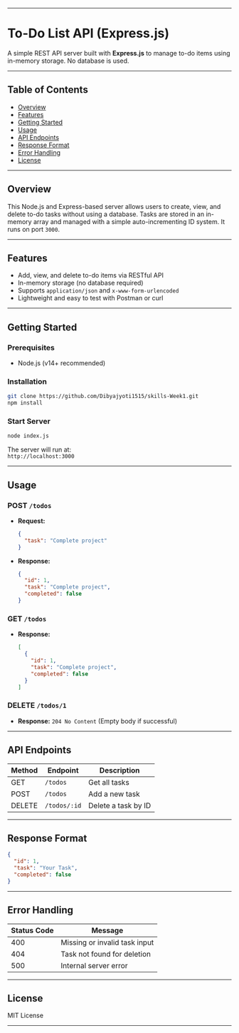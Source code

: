 
---

# To-Do List API (Express.js)

A simple REST API server built with **Express.js** to manage to-do items using in-memory storage. No database is used.

---

## Table of Contents

- [Overview](#overview)  
- [Features](#features)  
- [Getting Started](#getting-started)  
- [Usage](#usage)  
- [API Endpoints](#api-endpoints)  
- [Response Format](#response-format)  
- [Error Handling](#error-handling)  
- [License](#license)

---

## Overview

This Node.js and Express-based server allows users to create, view, and delete to-do tasks without using a database. Tasks are stored in an in-memory array and managed with a simple auto-incrementing ID system. It runs on port `3000`.

---

## Features

- Add, view, and delete to-do items via RESTful API
- In-memory storage (no database required)
- Supports `application/json` and `x-www-form-urlencoded`
- Lightweight and easy to test with Postman or curl

---

## Getting Started

### Prerequisites

- Node.js (v14+ recommended)

### Installation

```bash
git clone https://github.com/Dibyajyoti1515/skills-Week1.git
npm install
```

### Start Server

```bash
node index.js
```

The server will run at:  
`http://localhost:3000`

---

## Usage

###  POST `/todos`
- **Request:**
  ```json
  {
    "task": "Complete project"
  }
  ```
- **Response:**
  ```json
  {
    "id": 1,
    "task": "Complete project",
    "completed": false
  }
  ```

###  GET `/todos`
- **Response:**
  ```json
  [
    {
      "id": 1,
      "task": "Complete project",
      "completed": false
    }
  ]
  ```

###  DELETE `/todos/1`
- **Response:** `204 No Content` (Empty body if successful)

---

## API Endpoints

| Method | Endpoint         | Description              |
|--------|------------------|--------------------------|
| GET    | `/todos`         | Get all tasks            |
| POST   | `/todos`         | Add a new task           |
| DELETE | `/todos/:id`     | Delete a task by ID      |

---

## Response Format

```json
{
  "id": 1,
  "task": "Your Task",
  "completed": false
}
```

---

## Error Handling

| Status Code | Message                         |
|-------------|----------------------------------|
| 400         | Missing or invalid task input    |
| 404         | Task not found for deletion      |
| 500         | Internal server error            |

---

## License

MIT License

---
